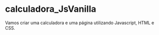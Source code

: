 # calculadora_JsVanilla
Vamos criar uma calculadora e uma página utilizando Javascript, HTML e CSS.
